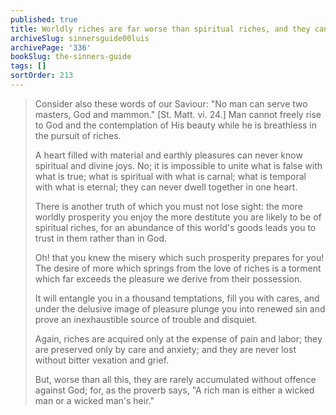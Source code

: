 ```yaml
---
published: true
title: Worldly riches are far worse than spiritual riches, and they cannot both dwell in one heart
archiveSlug: sinnersguide00luis
archivePage: '336'
bookSlug: the-sinners-guide
tags: []
sortOrder: 213
---
```


> Consider also these words of our Saviour: "No man can serve two masters, God and mammon." [St. Matt. vi. 24.] Man cannot freely rise to God and the contemplation of His beauty while he is breathless in the pursuit of riches.
>
> A heart filled with material and earthly pleasures can never know spiritual and divine joys. No; it is impossible to unite what is false with what is true; what is spiritual with what is carnal; what is temporal with what is eternal; they can never dwell together in one heart.
>
> There is another truth of which you must not lose sight: the more worldly prosperity you enjoy the more destitute you are likely to be of spiritual riches, for an abundance of this world's goods leads you to trust in them rather than in God.
>
> Oh! that you knew the misery which such prosperity prepares for you! The desire of more which springs from the love of riches is a torment which far exceeds the pleasure we derive from their possession.
>
> It will entangle you in a thousand temptations, fill you with cares, and under the delusive image of pleasure plunge you into renewed sin and prove an inexhaustible source of trouble and disquiet.
>
> Again, riches are acquired only at the expense of pain and labor; they are preserved only by care and anxiety; and they are never lost without bitter vexation and grief.
>
> But, worse than all this, they are rarely accumulated without offence against God; for, as the proverb says, "A rich man is either a wicked man or a wicked man's heir."

